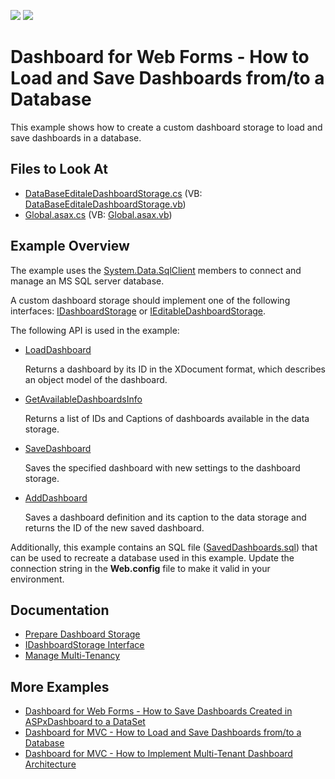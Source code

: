 <!-- default badges list -->
[![](https://img.shields.io/badge/Open_in_DevExpress_Support_Center-FF7200?style=flat-square&logo=DevExpress&logoColor=white)](https://supportcenter.devexpress.com/ticket/details/T386418)
[![](https://img.shields.io/badge/📖_How_to_use_DevExpress_Examples-e9f6fc?style=flat-square)](https://docs.devexpress.com/GeneralInformation/403183)
<!-- default badges end -->
#  Dashboard for Web Forms - How to Load and Save Dashboards from/to a Database

This example shows how to create a custom dashboard storage to load and save dashboards in a database.

<!-- default file list -->
## Files to Look At

* [DataBaseEditaleDashboardStorage.cs](./CS/DataBaseEditaleDashboardStorage.cs) (VB: [DataBaseEditaleDashboardStorage.vb](./VB/DataBaseEditaleDashboardStorage.vb))
* [Global.asax.cs](./CS/Global.asax.cs) (VB: [Global.asax.vb](./VB/Global.asax.vb))
<!-- default file list end -->

## Example Overview

The example uses the [System.Data.SqlClient](https://docs.microsoft.com/en-us/dotnet/api/system.data.sqlclient?redirectedfrom=MSDN&view=net-5.0) members to connect and manage an MS SQL server database.

A custom dashboard storage should implement one of the following interfaces: [IDashboardStorage](https://docs.devexpress.com/Dashboard/DevExpress.DashboardWeb.IDashboardStorage) or [IEditableDashboardStorage](https://docs.devexpress.com/Dashboard/DevExpress.DashboardWeb.IEditableDashboardStorage).

The following API is used in the example:

- [LoadDashboard](https://docs.devexpress.com/Dashboard/DevExpress.DashboardWeb.IDashboardStorage.LoadDashboard(System.String)) 

    Returns a dashboard by its ID in the XDocument format, which describes an object model of the dashboard.
- [GetAvailableDashboardsInfo](https://docs.devexpress.com/Dashboard/DevExpress.DashboardWeb.IDashboardStorage.GetAvailableDashboardsInfo) 

    Returns a list of IDs and Captions of dashboards available in the data storage.
- [SaveDashboard](https://docs.devexpress.com/Dashboard/DevExpress.DashboardWeb.IDashboardStorage.SaveDashboard(System.String-System.Xml.Linq.XDocument)) 

    Saves the specified dashboard with new settings to the dashboard storage.
- [AddDashboard](https://docs.devexpress.com/Dashboard/DevExpress.DashboardWeb.IEditableDashboardStorage.AddDashboard(System.Xml.Linq.XDocument-System.String)) 

   Saves a dashboard definition and its caption to the data storage and returns the ID of the new saved dashboard.
  
Additionally, this example contains an SQL file ([SavedDashboards.sql](./CS/SavedDashboards.sql)) that can be used to recreate a database used in this example. Update the connection string in the **Web.config** file to make it valid in your environment.


## Documentation
  
* [Prepare Dashboard Storage](https://docs.devexpress.com/Dashboard/16979/web-dashboard/dashboard-backend/prepare-dashboard-storage)
* [IDashboardStorage Interface](https://docs.devexpress.com/Dashboard/DevExpress.DashboardWeb.IDashboardStorage)
* [Manage Multi-Tenancy](https://docs.devexpress.com/Dashboard/402924/web-dashboard/dashboard-backend/manage-multi-tenancy)

## More Examples
  
- [Dashboard for Web Forms - How to Save Dashboards Created in ASPxDashboard to a DataSet](https://github.com/DevExpress-Examples/aspxdashboard-how-to-save-dashboards-created-by-end-users-to-a-dataset-t392813)
- [Dashboard for MVC - How to Load and Save Dashboards from/to a Database](https://github.com/DevExpress-Examples/mvc-dashboard-how-to-load-and-save-dashboards-from-to-a-database-t400693)
- [Dashboard for MVC - How to Implement Multi-Tenant Dashboard Architecture](https://github.com/DevExpress-Examples/DashboardUserBasedMVC)
